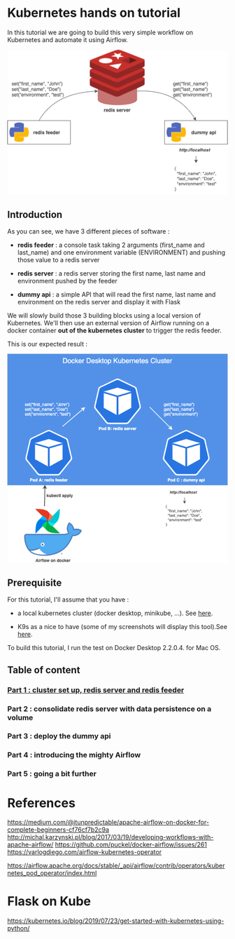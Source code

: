 # Kubernetes hands on tutorial

In this tutorial we are going to build this very simple workflow on Kubernetes and automate it using Airflow.

![Tutorial Use Case](images/UseCase.png)

## Introduction



As you can see, we have 3 different pieces of software :

- **redis feeder** : a console task taking 2 arguments (first_name and last_name) and one environment variable (ENVIRONMENT) and pushing those value to a redis server

- **redis server** : a redis server storing the first name, last name and environment pushed by the feeder

- **dummy api** : a simple API that will read the first name, last name and environment on the redis server and display it with Flask

We will slowly build those 3 building blocks using a local version of Kubernetes. We'll then use an external version of Airflow running on a docker container **out of the kubernetes cluster** to trigger the redis feeder.

This is our expected result :

![Expected Result](images/ExpectedResult.png)

## Prerequisite

For this tutorial, I'll assume that you have :

- a local kubernetes cluster (docker desktop, minikube, ...). See [here](https://medium.com/containers-101/local-kubernetes-for-mac-minikube-vs-docker-desktop-f2789b3cad3a).

- K9s as a nice to have (some of my screenshots will display this tool).See [here](https://github.com/derailed/k9s).

To build this tutorial, I run the test on Docker Desktop 2.2.0.4. for Mac OS.

## Table of content

### [Part 1 : cluster set up, redis server and redis feeder](Part1.md)

### Part 2 : consolidate redis server with data persistence on a volume

### Part 3 : deploy the dummy api

### Part 4 : introducing the mighty Airflow

### Part 5 : going a bit further

# References
https://medium.com/@itunpredictable/apache-airflow-on-docker-for-complete-beginners-cf76cf7b2c9a
http://michal.karzynski.pl/blog/2017/03/19/developing-workflows-with-apache-airflow/
https://github.com/puckel/docker-airflow/issues/261
https://varlogdiego.com/airflow-kubernetes-operator


https://airflow.apache.org/docs/stable/_api/airflow/contrib/operators/kubernetes_pod_operator/index.html



# Flask on Kube
https://kubernetes.io/blog/2019/07/23/get-started-with-kubernetes-using-python/
